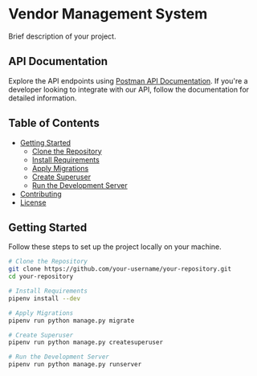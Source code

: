 # Vendor Management System

Brief description of your project.

## API Documentation

Explore the API endpoints using [Postman API Documentation](https://documenter.getpostman.com/view/31599184/2s9YeLZA9F). If you're a developer looking to integrate with our API, follow the documentation for detailed information.

## Table of Contents

- [Getting Started](#getting-started)
  - [Clone the Repository](#clone-the-repository)
  - [Install Requirements](#install-requirements)
  - [Apply Migrations](#apply-migrations)
  - [Create Superuser](#create-superuser)
  - [Run the Development Server](#run-the-development-server)
- [Contributing](#contributing)
- [License](#license)

## Getting Started

Follow these steps to set up the project locally on your machine.

```bash
# Clone the Repository
git clone https://github.com/your-username/your-repository.git
cd your-repository

# Install Requirements
pipenv install --dev

# Apply Migrations
pipenv run python manage.py migrate

# Create Superuser
pipenv run python manage.py createsuperuser

# Run the Development Server
pipenv run python manage.py runserver

